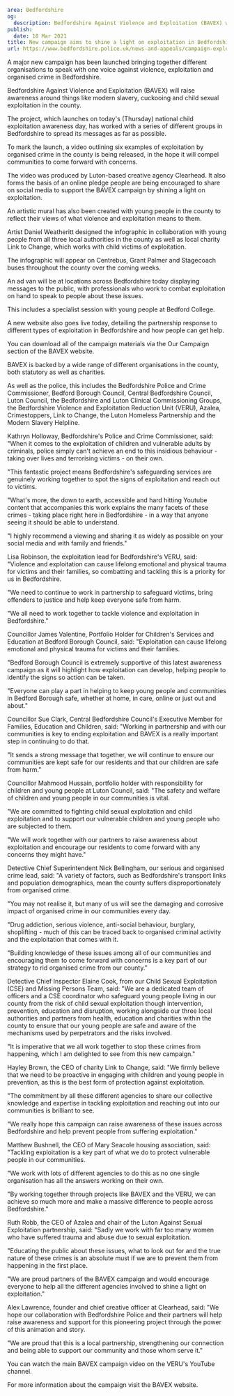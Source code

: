 ```yaml
area: Bedfordshire
og:
  description: Bedfordshire Against Violence and Exploitation (BAVEX) will raise awareness around things like modern slavery, cuckooing and child sexual exploitation in the county.
publish:
  date: 18 Mar 2021
title: New campaign aims to shine a light on exploitation in Bedfordshire
url: https://www.bedfordshire.police.uk/news-and-appeals/campaign-exploitation-bedfordshire-mar21
```

A major new campaign has been launched bringing together different organisations to speak with one voice against violence, exploitation and organised crime in Bedfordshire.

Bedfordshire Against Violence and Exploitation (BAVEX) will raise awareness around things like modern slavery, cuckooing and child sexual exploitation in the county.

The project, which launches on today's (Thursday) national child exploitation awareness day, has worked with a series of different groups in Bedfordshire to spread its messages as far as possible.

To mark the launch, a video outlining six examples of exploitation by organised crime in the county is being released, in the hope it will compel communities to come forward with concerns.

The video was produced by Luton-based creative agency Clearhead. It also forms the basis of an online pledge people are being encouraged to share on social media to support the BAVEX campaign by shining a light on exploitation.

An artistic mural has also been created with young people in the county to reflect their views of what violence and exploitation means to them.

Artist Daniel Weatheritt designed the infographic in collaboration with young people from all three local authorities in the county as well as local charity Link to Change, which works with child victims of exploitation.

The infographic will appear on Centrebus, Grant Palmer and Stagecoach buses throughout the county over the coming weeks.

An ad van will be at locations across Bedfordshire today displaying messages to the public, with professionals who work to combat exploitation on hand to speak to people about these issues.

This includes a specialist session with young people at Bedford College.

A new website also goes live today, detailing the partnership response to different types of exploitation in Bedfordshire and how people can get help.

You can download all of the campaign materials via the Our Campaign section of the BAVEX website.

BAVEX is backed by a wide range of different organisations in the county, both statutory as well as charities.

As well as the police, this includes the Bedfordshire Police and Crime Commissioner, Bedford Borough Council, Central Bedfordshire Council, Luton Council, the Bedfordshire and Luton Clinical Commissioning Groups, the Bedfordshire Violence and Exploitation Reduction Unit (VERU), Azalea, Crimestoppers, Link to Change, the Luton Homeless Partnership and the Modern Slavery Helpline.

Kathryn Holloway, Bedfordshire's Police and Crime Commissioner, said: "When it comes to the exploitation of children and vulnerable adults by criminals, police simply can't achieve an end to this insidious behaviour - taking over lives and terrorising victims - on their own.

"This fantastic project means Bedfordshire's safeguarding services are genuinely working together to spot the signs of exploitation and reach out to victims.

"What's more, the down to earth, accessible and hard hitting Youtube content that accompanies this work explains the many facets of these crimes - taking place right here in Bedfordshire - in a way that anyone seeing it should be able to understand.

"I highly recommend a viewing and sharing it as widely as possible on your social media and with family and friends."

Lisa Robinson, the exploitation lead for Bedfordshire's VERU, said: "Violence and exploitation can cause lifelong emotional and physical trauma for victims and their families, so combatting and tackling this is a priority for us in Bedfordshire.

"We need to continue to work in partnership to safeguard victims, bring offenders to justice and help keep everyone safe from harm.

"We all need to work together to tackle violence and exploitation in Bedfordshire."

Councillor James Valentine, Portfolio Holder for Children's Services and Education at Bedford Borough Council, said: "Exploitation can cause lifelong emotional and physical trauma for victims and their families.

"Bedford Borough Council is extremely supportive of this latest awareness campaign as it will highlight how exploitation can develop, helping people to identify the signs so action can be taken.

"Everyone can play a part in helping to keep young people and communities in Bedford Borough safe, whether at home, in care, online or just out and about."

Councillor Sue Clark, Central Bedfordshire Council's Executive Member for Families, Education and Children, said: "Working in partnership and with our communities is key to ending exploitation and BAVEX is a really important step in continuing to do that.

"It sends a strong message that together, we will continue to ensure our communities are kept safe for our residents and that our children are safe from harm."

Councillor Mahmood Hussain, portfolio holder with responsibility for children and young people at Luton Council, said: "The safety and welfare of children and young people in our communities is vital.

"We are committed to fighting child sexual exploitation and child exploitation and to support our vulnerable children and young people who are subjected to them.

"We will work together with our partners to raise awareness about exploitation and encourage our residents to come forward with any concerns they might have."

Detective Chief Superintendent Nick Bellingham, our serious and organised crime lead, said: "A variety of factors, such as Bedfordshire's transport links and population demographics, mean the county suffers disproportionately from organised crime.

"You may not realise it, but many of us will see the damaging and corrosive impact of organised crime in our communities every day.

"Drug addiction, serious violence, anti-social behaviour, burglary, shoplifting - much of this can be traced back to organised criminal activity and the exploitation that comes with it.

"Building knowledge of these issues among all of our communities and encouraging them to come forward with concerns is a key part of our strategy to rid organised crime from our county."

Detective Chief Inspector Elaine Cook, from our Child Sexual Exploitation (CSE) and Missing Persons Team, said: "We are a dedicated team of officers and a CSE coordinator who safeguard young people living in our county from the risk of child sexual exploitation though intervention, prevention, education and disruption, working alongside our three local authorities and partners from health, education and charities within the county to ensure that our young people are safe and aware of the mechanisms used by perpetrators and the risks involved.

"It is imperative that we all work together to stop these crimes from happening, which I am delighted to see from this new campaign."

Hayley Brown, the CEO of charity Link to Change, said: "We firmly believe that we need to be proactive in engaging with children and young people in prevention, as this is the best form of protection against exploitation.

"The commitment by all these different agencies to share our collective knowledge and expertise in tackling exploitation and reaching out into our communities is brilliant to see.

"We really hope this campaign can raise awareness of these issues across Bedfordshire and help prevent people from suffering exploitation."

Matthew Bushnell, the CEO of Mary Seacole housing association, said: "Tackling exploitation is a key part of what we do to protect vulnerable people in our communities.

"We work with lots of different agencies to do this as no one single organisation has all the answers working on their own.

"By working together through projects like BAVEX and the VERU, we can achieve so much more and make a massive difference to people across Bedfordshire."

Ruth Robb, the CEO of Azalea and chair of the Luton Against Sexual Exploitation partnership, said: "Sadly we work with far too many women who have suffered trauma and abuse due to sexual exploitation.

"Educating the public about these issues, what to look out for and the true nature of these crimes is an absolute must if we are to prevent them from happening in the first place.

"We are proud partners of the BAVEX campaign and would encourage everyone to help all the different agencies involved to shine a light on exploitation."

Alex Lawrence, founder and chief creative officer at Clearhead, said: "We hope our collaboration with Bedfordshire Police and their partners will help raise awareness and support for this pioneering project through the power of this animation and story.

"We are proud that this is a local partnership, strengthening our connection and being able to support our community and those whom serve it."

You can watch the main BAVEX campaign video on the VERU's YouTube channel.

For more information about the campaign visit the BAVEX website.
